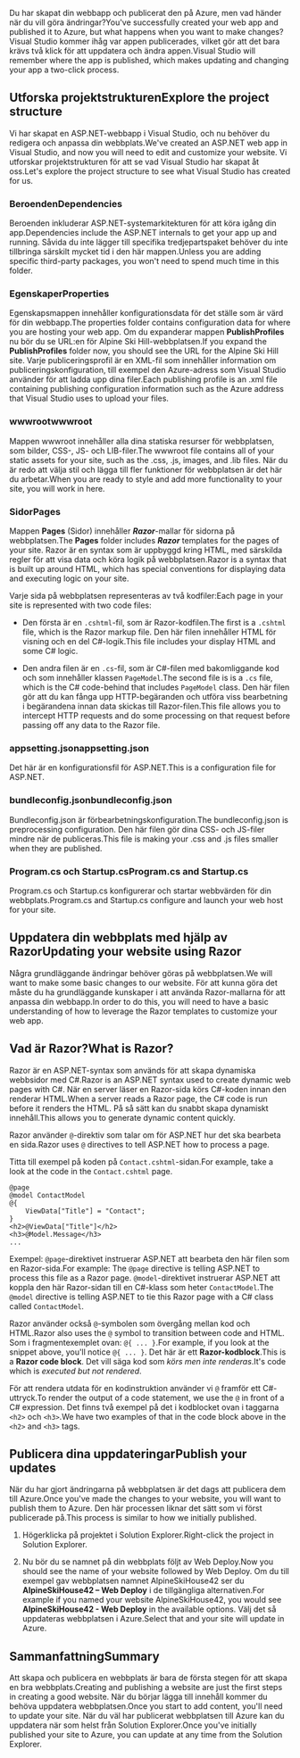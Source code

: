 <span data-ttu-id="b93c8-101">Du har skapat din webbapp och publicerat den på Azure, men vad händer när du vill göra ändringar?</span><span class="sxs-lookup"><span data-stu-id="b93c8-101">You've successfully created your web app and published it to Azure, but what happens when you want to make changes?</span></span> <span data-ttu-id="b93c8-102">Visual Studio kommer ihåg var appen publicerades, vilket gör att det bara krävs två klick för att uppdatera och ändra appen.</span><span class="sxs-lookup"><span data-stu-id="b93c8-102">Visual Studio will remember where the app is published, which makes updating and changing your app a two-click process.</span></span>

## <a name="explore-the-project-structure"></a><span data-ttu-id="b93c8-103">Utforska projektstrukturen</span><span class="sxs-lookup"><span data-stu-id="b93c8-103">Explore the project structure</span></span>

<span data-ttu-id="b93c8-104">Vi har skapat en ASP.NET-webbapp i Visual Studio, och nu behöver du redigera och anpassa din webbplats.</span><span class="sxs-lookup"><span data-stu-id="b93c8-104">We've created an ASP.NET web app in Visual Studio, and now you will need to edit and customize your website.</span></span> <span data-ttu-id="b93c8-105">Vi utforskar projektstrukturen för att se vad Visual Studio har skapat åt oss.</span><span class="sxs-lookup"><span data-stu-id="b93c8-105">Let's explore the project structure to see what Visual Studio has created for us.</span></span>

### <a name="dependencies"></a><span data-ttu-id="b93c8-106">Beroenden</span><span class="sxs-lookup"><span data-stu-id="b93c8-106">Dependencies</span></span>

<span data-ttu-id="b93c8-107">Beroenden inkluderar ASP.NET-systemarkitekturen för att köra igång din app.</span><span class="sxs-lookup"><span data-stu-id="b93c8-107">Dependencies include the ASP.NET internals to get your app up and running.</span></span> <span data-ttu-id="b93c8-108">Såvida du inte lägger till specifika tredjepartspaket behöver du inte tillbringa särskilt mycket tid i den här mappen.</span><span class="sxs-lookup"><span data-stu-id="b93c8-108">Unless you are adding specific third-party packages, you won't need to spend much time in this folder.</span></span>

### <a name="properties"></a><span data-ttu-id="b93c8-109">Egenskaper</span><span class="sxs-lookup"><span data-stu-id="b93c8-109">Properties</span></span>

<span data-ttu-id="b93c8-110">Egenskapsmappen innehåller konfigurationsdata för det ställe som är värd för din webbapp.</span><span class="sxs-lookup"><span data-stu-id="b93c8-110">The properties folder contains configuration data for where you are hosting your web app.</span></span> <span data-ttu-id="b93c8-111">Om du expanderar mappen **PublishProfiles** nu bör du se URL:en för Alpine Ski Hill-webbplatsen.</span><span class="sxs-lookup"><span data-stu-id="b93c8-111">If you expand the **PublishProfiles** folder now, you should see the URL for the Alpine Ski Hill site.</span></span> <span data-ttu-id="b93c8-112">Varje publiceringsprofil är en XML-fil som innehåller information om publiceringskonfiguration, till exempel den Azure-adress som Visual Studio använder för att ladda upp dina filer.</span><span class="sxs-lookup"><span data-stu-id="b93c8-112">Each publishing profile is an .xml file containing publishing configuration information such as the Azure address that Visual Studio uses to upload your files.</span></span>

### <a name="wwwroot"></a><span data-ttu-id="b93c8-113">wwwroot</span><span class="sxs-lookup"><span data-stu-id="b93c8-113">wwwroot</span></span>

<span data-ttu-id="b93c8-114">Mappen wwwroot innehåller alla dina statiska resurser för webbplatsen, som bilder, CSS-, JS- och LIB-filer.</span><span class="sxs-lookup"><span data-stu-id="b93c8-114">The wwwroot file contains all of your static assets for your site, such as the .css, .js, images, and .lib files.</span></span> <span data-ttu-id="b93c8-115">När du är redo att välja stil och lägga till fler funktioner för webbplatsen är det här du arbetar.</span><span class="sxs-lookup"><span data-stu-id="b93c8-115">When you are ready to style and add more functionality to your site, you will work in here.</span></span>

### <a name="pages"></a><span data-ttu-id="b93c8-116">Sidor</span><span class="sxs-lookup"><span data-stu-id="b93c8-116">Pages</span></span>

<span data-ttu-id="b93c8-117">Mappen **Pages** (Sidor) innehåller _**Razor**_-mallar för sidorna på webbplatsen.</span><span class="sxs-lookup"><span data-stu-id="b93c8-117">The **Pages** folder includes _**Razor**_ templates for the pages of your site.</span></span>
<span data-ttu-id="b93c8-118">Razor är en syntax som är uppbyggd kring HTML, med särskilda regler för att visa data och köra logik på webbplatsen.</span><span class="sxs-lookup"><span data-stu-id="b93c8-118">Razor is a syntax that is built up around HTML, which has special conventions for displaying data and executing logic on your site.</span></span>

<span data-ttu-id="b93c8-119">Varje sida på webbplatsen representeras av två kodfiler:</span><span class="sxs-lookup"><span data-stu-id="b93c8-119">Each page in your site is represented with two code files:</span></span>

- <span data-ttu-id="b93c8-120">Den första är en `.cshtml`-fil, som är Razor-kodfilen.</span><span class="sxs-lookup"><span data-stu-id="b93c8-120">The first is a `.cshtml` file, which is the Razor markup file.</span></span> <span data-ttu-id="b93c8-121">Den här filen innehåller HTML för visning och en del C#-logik.</span><span class="sxs-lookup"><span data-stu-id="b93c8-121">This file includes your display HTML and some C# logic.</span></span>

- <span data-ttu-id="b93c8-122">Den andra filen är en `.cs`-fil, som är C#-filen med bakomliggande kod och som innehåller klassen `PageModel`.</span><span class="sxs-lookup"><span data-stu-id="b93c8-122">The second file is is a `.cs` file, which is the C# code-behind that includes `PageModel` class.</span></span> <span data-ttu-id="b93c8-123">Den här filen gör att du kan fånga upp HTTP-begäranden och utföra viss bearbetning i begärandena innan data skickas till Razor-filen.</span><span class="sxs-lookup"><span data-stu-id="b93c8-123">This file allows you to intercept HTTP requests and do some processing on that request before passing off any data to the Razor file.</span></span>

### <a name="appsettingjson"></a><span data-ttu-id="b93c8-124">appsetting.json</span><span class="sxs-lookup"><span data-stu-id="b93c8-124">appsetting.json</span></span>

<span data-ttu-id="b93c8-125">Det här är en konfigurationsfil för ASP.NET.</span><span class="sxs-lookup"><span data-stu-id="b93c8-125">This is a configuration file for ASP.NET.</span></span>

### <a name="bundleconfigjson"></a><span data-ttu-id="b93c8-126">bundleconfig.json</span><span class="sxs-lookup"><span data-stu-id="b93c8-126">bundleconfig.json</span></span>

<span data-ttu-id="b93c8-127">Bundleconfig.json är förbearbetningskonfiguration.</span><span class="sxs-lookup"><span data-stu-id="b93c8-127">The bundleconfig.json is preprocessing configuration.</span></span> <span data-ttu-id="b93c8-128">Den här filen gör dina CSS- och JS-filer mindre när de publiceras.</span><span class="sxs-lookup"><span data-stu-id="b93c8-128">This file is making your .css and .js files smaller when they are published.</span></span>

### <a name="programcs-and-startupcs"></a><span data-ttu-id="b93c8-129">Program.cs och Startup.cs</span><span class="sxs-lookup"><span data-stu-id="b93c8-129">Program.cs and Startup.cs</span></span>

<span data-ttu-id="b93c8-130">Program.cs och Startup.cs konfigurerar och startar webbvärden för din webbplats.</span><span class="sxs-lookup"><span data-stu-id="b93c8-130">Program.cs and Startup.cs configure and launch your web host for your site.</span></span>

## <a name="updating-your-website-using-razor"></a><span data-ttu-id="b93c8-131">Uppdatera din webbplats med hjälp av Razor</span><span class="sxs-lookup"><span data-stu-id="b93c8-131">Updating your website using Razor</span></span>

<span data-ttu-id="b93c8-132">Några grundläggande ändringar behöver göras på webbplatsen.</span><span class="sxs-lookup"><span data-stu-id="b93c8-132">We will want to make some basic changes to our website.</span></span> <span data-ttu-id="b93c8-133">För att kunna göra det måste du ha grundläggande kunskaper i att använda Razor-mallarna för att anpassa din webbapp.</span><span class="sxs-lookup"><span data-stu-id="b93c8-133">In order to do this, you will need to have a basic understanding of how to leverage the Razor templates to customize your web app.</span></span>

## <a name="what-is-razor"></a><span data-ttu-id="b93c8-134">Vad är Razor?</span><span class="sxs-lookup"><span data-stu-id="b93c8-134">What is Razor?</span></span>

<span data-ttu-id="b93c8-135">Razor är en ASP.NET-syntax som används för att skapa dynamiska webbsidor med C#.</span><span class="sxs-lookup"><span data-stu-id="b93c8-135">Razor is an ASP.NET syntax used to create dynamic web pages with C#.</span></span> <span data-ttu-id="b93c8-136">När en server läser en Razor-sida körs C#-koden innan den renderar HTML.</span><span class="sxs-lookup"><span data-stu-id="b93c8-136">When a server reads a Razor page, the C# code is run before it renders the HTML.</span></span> <span data-ttu-id="b93c8-137">På så sätt kan du snabbt skapa dynamiskt innehåll.</span><span class="sxs-lookup"><span data-stu-id="b93c8-137">This allows you to generate dynamic content quickly.</span></span>

<span data-ttu-id="b93c8-138">Razor använder `@`-direktiv som talar om för ASP.NET hur det ska bearbeta en sida.</span><span class="sxs-lookup"><span data-stu-id="b93c8-138">Razor uses `@` directives to tell ASP.NET how to process a page.</span></span>

<span data-ttu-id="b93c8-139">Titta till exempel på koden på `Contact.cshtml`-sidan.</span><span class="sxs-lookup"><span data-stu-id="b93c8-139">For example, take a look at the code in the `Contact.cshtml` page.</span></span>

```aspx-csharp
@page
@model ContactModel
@{
    ViewData["Title"] = "Contact";
}
<h2>@ViewData["Title"]</h2>
<h3>@Model.Message</h3>
...
```

<span data-ttu-id="b93c8-140">Exempel: `@page`-direktivet instruerar ASP.NET att bearbeta den här filen som en Razor-sida.</span><span class="sxs-lookup"><span data-stu-id="b93c8-140">For example: The `@page` directive is telling ASP.NET to process this file as a Razor page.</span></span>
<span data-ttu-id="b93c8-141">`@model`-direktivet instruerar ASP.NET att koppla den här Razor-sidan till en C#-klass som heter `ContactModel`.</span><span class="sxs-lookup"><span data-stu-id="b93c8-141">The `@model` directive is telling ASP.NET to tie this Razor page with a C# class called `ContactModel`.</span></span>

<span data-ttu-id="b93c8-142">Razor använder också `@`-symbolen som övergång mellan kod och HTML.</span><span class="sxs-lookup"><span data-stu-id="b93c8-142">Razor also uses the `@` symbol to transition between code and HTML.</span></span>
<span data-ttu-id="b93c8-143">Som i fragmentexemplet ovan: `@{ ... }`.</span><span class="sxs-lookup"><span data-stu-id="b93c8-143">For example, if you look at the snippet above, you'll notice `@{ ... }`.</span></span> <span data-ttu-id="b93c8-144">Det här är ett **Razor-kodblock**.</span><span class="sxs-lookup"><span data-stu-id="b93c8-144">This is a **Razor code block**.</span></span> <span data-ttu-id="b93c8-145">Det vill säga kod som _körs men inte renderas_.</span><span class="sxs-lookup"><span data-stu-id="b93c8-145">It's code which is _executed but not rendered_.</span></span>

<span data-ttu-id="b93c8-146">För att rendera utdata för en kodinstruktion använder vi `@` framför ett C#-uttryck.</span><span class="sxs-lookup"><span data-stu-id="b93c8-146">To render the output of a code statement, we use the `@` in front of a C# expression.</span></span> <span data-ttu-id="b93c8-147">Det finns två exempel på det i kodblocket ovan i taggarna `<h2>` och `<h3>`.</span><span class="sxs-lookup"><span data-stu-id="b93c8-147">We have two examples of that in the code block above in the `<h2>` and `<h3>` tags.</span></span>

## <a name="publish-your-updates"></a><span data-ttu-id="b93c8-148">Publicera dina uppdateringar</span><span class="sxs-lookup"><span data-stu-id="b93c8-148">Publish your updates</span></span>

<span data-ttu-id="b93c8-149">När du har gjort ändringarna på webbplatsen är det dags att publicera dem till Azure.</span><span class="sxs-lookup"><span data-stu-id="b93c8-149">Once you've made the changes to your website, you will want to publish them to Azure.</span></span> <span data-ttu-id="b93c8-150">Den här processen liknar det sätt som vi först publicerade på.</span><span class="sxs-lookup"><span data-stu-id="b93c8-150">This process is similar to how we initially published.</span></span>

1. <span data-ttu-id="b93c8-151">Högerklicka på projektet i Solution Explorer.</span><span class="sxs-lookup"><span data-stu-id="b93c8-151">Right-click the project in Solution Explorer.</span></span>

1. <span data-ttu-id="b93c8-152">Nu bör du se namnet på din webbplats följt av Web Deploy.</span><span class="sxs-lookup"><span data-stu-id="b93c8-152">Now you should see the name of your website followed by Web Deploy.</span></span> <span data-ttu-id="b93c8-153">Om du till exempel gav webbplatsen namnet AlpineSkiHouse42 ser du **AlpineSkiHouse42 – Web Deploy** i de tillgängliga alternativen.</span><span class="sxs-lookup"><span data-stu-id="b93c8-153">For example if you named your website AlpineSkiHouse42, you would see **AlpineSkiHouse42 - Web Deploy** in the available options.</span></span> <span data-ttu-id="b93c8-154">Välj det så uppdateras webbplatsen i Azure.</span><span class="sxs-lookup"><span data-stu-id="b93c8-154">Select that and your site will update in Azure.</span></span>

## <a name="summary"></a><span data-ttu-id="b93c8-155">Sammanfattning</span><span class="sxs-lookup"><span data-stu-id="b93c8-155">Summary</span></span>

<span data-ttu-id="b93c8-156">Att skapa och publicera en webbplats är bara de första stegen för att skapa en bra webbplats.</span><span class="sxs-lookup"><span data-stu-id="b93c8-156">Creating and publishing a website are just the first steps in creating a good website.</span></span> <span data-ttu-id="b93c8-157">När du börjar lägga till innehåll kommer du behöva uppdatera webbplatsen.</span><span class="sxs-lookup"><span data-stu-id="b93c8-157">Once you start to add content, you'll need to update your site.</span></span> <span data-ttu-id="b93c8-158">När du väl har publicerat webbplatsen till Azure kan du uppdatera när som helst från Solution Explorer.</span><span class="sxs-lookup"><span data-stu-id="b93c8-158">Once you've initially published your site to Azure, you can update at any time from the Solution Explorer.</span></span>
